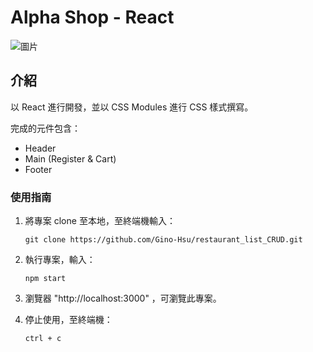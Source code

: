 # Alpha Shop - React

![圖片](https://user-images.githubusercontent.com/93201810/199679468-b8bfe642-00d6-47ea-88da-859935b2260f.png)

## 介紹

以 React 進行開發，並以 CSS Modules 進行 CSS 樣式撰寫。

完成的元件包含：
- Header
- Main (Register & Cart)
- Footer

### 使用指南

1. 將專案 clone 至本地，至終端機輸入：
   ```
   git clone https://github.com/Gino-Hsu/restaurant_list_CRUD.git
   ```
 
2. 執行專案，輸入：
   ```
   npm start
   ```
   
3. 瀏覽器 "http://localhost:3000" ，可瀏覽此專案。

4. 停止使用，至終端機：
   ```
   ctrl + c
   ```

